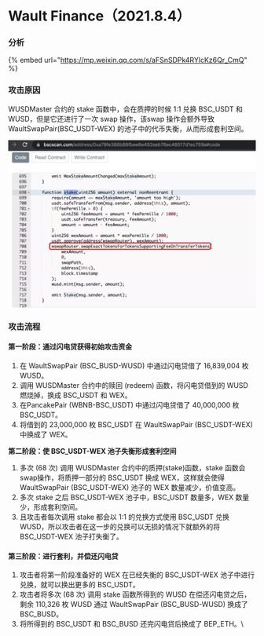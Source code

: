 # Wault Finance（2021.8.4）

### 分析

{% embed url="https://mp.weixin.qq.com/s/aFSnSDPk4RYlcKz6Qr_CmQ" %}

### 攻击原因

WUSDMaster 合约的 stake 函数中，会在质押的时候 1:1 兑换 BSC\_USDT 和 WUSD，但是它还进行了一次 swap 操作，该swap 操作会额外导致WaultSwapPair(BSC\_USDT-WEX) 的池子中的代币失衡，从而形成套利空间。

![](<../.gitbook/assets/640 (2) (1).webp>)

### 攻击流程

#### 第一阶段：通过闪电贷获得初始攻击资金

1. 在 WaultSwapPair (BSC\_BUSD-WUSD) 中通过闪电贷借了 16,839,004 枚 WUSD。
2. 调用 WUSDMaster 合约中的赎回 (redeem) 函数，将闪电贷借到的 WUSD 燃烧掉，换成 BSC\_USDT 和 WEX。
3. 在PancakePair (WBNB-BSC\_USDT) 中通过闪电贷借了 40,000,000 枚BSC\_USDT。
4. 将借到的 23,000,000 枚 BSC\_USDT 在 WaultSwapPair (BSC\_USDT-WEX) 中换成了 WEX。

**第二阶段：使 BSC\_USDT-WEX 池子失衡形成套利空间**

1. 多次 (68 次) 调用 WUSDMaster 合约中的质押(stake)函数，stake 函数会swap操作，将质押一部分的 BSC\_USDT 换成 WEX，这样就会使得 WaultSwapPair (BSC\_USDT-WEX) 池子的 WEX 数量减少，价值变高。
2. 多次 stake 之后 BSC\_USDT-WEX 池子中，BSC\_USDT 数量多，WEX 数量少，形成套利空间。
3. 且攻击者每次调用 stake 都会以 1:1 的兑换方式使用 BSC\_USDT 兑换 WUSD，所以攻击者在这一步的兑换可以无损的情况下就额外的将 BSC\_USDT-WEX 池子打失衡了。

#### 第三阶段：进行套利，并偿还闪电贷

1. 攻击者将第一阶段准备好的 WEX 在已经失衡的 BSC\_USDT-WEX 池子中进行兑换，就可以换出更多的 BSC\_USDT。
2. 攻击者将多次 (68 次) 调用 stake 函数所得到的 WUSD 在偿还闪电贷之后，剩余 110,326 枚 WUSD 通过 WaultSwapPair (BSC\_BUSD-WUSD) 换成了BSC\_BUSD。
3. 将所得到的 BSC\_USDT 和 BSC\_BUSD 还完闪电贷后换成了 BEP\_ETH。\\
